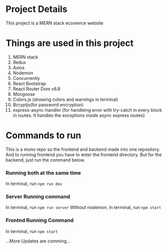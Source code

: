 # Project Details

This project is a MERN stack ecomerce website

# Things are used in this project

1. MERN stack
2. Redux
3. Axios
4. Nodemon
5. Concurrently
6. React Bootstrap
7. React Router Dom v6.8
8. Mongoose
9. Colors.js (showing colors and warnings in terminal)
10. Bcryptjs(for password encryption)
11. express-async-handler (for handleing error with try-catch in every block in routes. It handles the exceptions inside async express routes)

# Commands to run

This is a mono repo so the frontend and backend made into one repository. And to running frontend you have to enter the frontend directory. But for the backend, just run the command below.

### Running both at the same time

In terminal, run `npm run dev`

### Server Running command

In terminal, run `npm run server`
Without nodemon, In terminal, run `npm start`

### Frontnd Running Command

In terminal, run `npm start`

...More Updates are comming...
